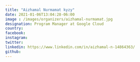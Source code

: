 ```yaml
---
title: "Aizhamal Nurmamat kyzy"
date: 2021-01-06T13:04:28-06:00
image : /images/organizers/aizhamal-nurmamat.jpg
designation: Program Manager at Google Cloud
country: 
facebook: 
instagram: 
twitter: 
linkedin: https://www.linkedin.com/in/aizhamal-n-14864363/
github: 
---
```



